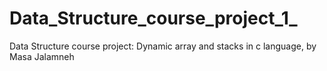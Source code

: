 # Data_Structure_course_project_1_
Data Structure course project: Dynamic array and stacks in c language, by Masa Jalamneh

